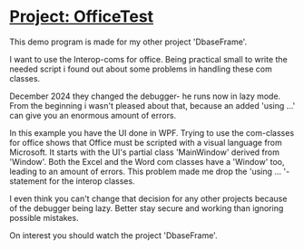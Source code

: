 # <u>Project: OfficeTest</u>



This demo program is made for my other project 'DbaseFrame'. 

I want to use the Interop-coms for office. Being practical small to write the needed script i found out about some problems in handling these com classes.

December 2024 they changed the debugger- he runs now in lazy mode. From the beginning i wasn't pleased about that, because an added 'using ...' can give you an enormous amount of errors. 

In this example you have the UI done in WPF. Trying to use the com-classes for office shows that Office must be scripted with a visual language from Microsoft. It starts with the UI's partial class 'MainWindow' derived from 'Window'. Both the Excel and the Word com classes have a 'Window' too, leading to an amount of errors. This problem made me drop the 'using ... '-statement for the interop classes. 

I even think you can't change that decision for any other projects because of the debugger being lazy. Better stay secure and working than ignoring possible mistakes.

On interest you should watch the project 'DbaseFrame'.


